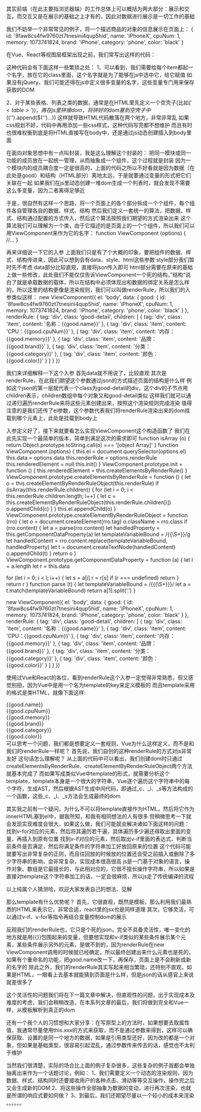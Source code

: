 其实前端（在此主要指浏览器端）的工作总体上可以概括为两大部分：展示和交互，而交互又是在展示的基础之上才有的，因此对数据进行展示是一切工作的基础

我们不妨举一个非常常见的例子，将一个描述商品的对象的信息展示在页面上：
{
  id: '8faw8cs4fw9760zt7tnesini4qup5hid',
  name: 'iPhoneX',
  cpuNum: 1,
  memory: 1073741824,
  brand: 'iPhone',
  category: 'phone',
  color: 'black'
}

在Vue、React等视图层框架出现之前，我们常写出这样的代码：
<body>
  <div class="good-detail">
    <div class="item name"></div>
    <div class="item cpu-num"></div>
    <div class="item memory"></div>
    <div class="item brand"></div>
    <div class="item category"></div>
    <div class="item color"></div>
  </div>
</body>
<script src="../frameworkExplore/jQuery3.4.js"></script>
<script>
let good = {
  id: '8faw8cs4fw9760zt7tnesini4qup5hid',
  name: 'iPhoneX',
  cpuNum: 1,
  memory: 1073741824,
  brand: 'iPhone',
  category: 'phone',
  color: 'black'
}
$(".name").html('名称：' + good.name)
$(".cpu-num").html('CPU：' + good.cpuNum)
$(".memory").html('内存：' + good.memory)
$(".brand").html('品牌：' + good.brand)
$(".category").html('分类：' + good.category)
$(".color").html('颜色：' + good.color)
</script>
这种代码会有下面这样一些繁琐之处：
1、可以看到，我们需要给每个item都起一个名字，放在它的class里面，这个名字就是为了能够在js中选中它，给它赋值
如果没有jQuery，我们可能还得在js中定义很多变量的名字，这些变量专门用来保存获取的DOM

2、对于某些表格、列表之类的数据，通常是在HTML里先定义一个空壳子(比如$('<table>'))，再在js里拼接dom，将拼好的dom塞到空壳子中($('<table>').append($('<thead>')...))
这样就导致HTML代码散落在两个地方，非常非常乱
如果css规划不好，代码中再用添加一些css样式，这种代码写完都不想维护
而且有时也很难权衡到底是将HTML直接写在body中，还是通过js动态创建插入到body里面

在面向对象思想中有一点叫封装，我是这么理解这个封装的：
把同一模块或同一功能的成员放在一起统一管理，从而抽象成一个组件，这个过程就是封装
因为一个模块内的成员耦合度一定是很高的，上面的代码之所以不好看就是因为数据（在此处是good）和结构（HTML部分）离地太远，于是就要通过变量的形式把它们关联在一起
如果我们在js里动态创建一堆dom生成一个列表时，就会发现不需要这么多变量，因为二者离得足够近

于是，很自然有这样一个思路，将一个页面上的各个部分拆成一个个组件，每个组件各自管理各自的数据、样式、结构
然后我们定义一套统一的算法，把数据、样式、结构通过配置的方式传入，然后这个算法按照我们期望的方式渲染出来
这个算法我们可以理解为一个类，由于它描述的是页面上的一个个组件，所以我们可以用ViewComponent来作为它的名字：
function ViewComponent (options) {
  //...
}

再来详细说一下它的入参
上面我们只是有了个大概的印象，要把组件的数据、样式、结构传进来，因此可以想到会有data、style、html这些参数
style部分我们暂时先不考虑
data部分比较直观，直接将json传入即可
html部分需要在原来的基础上做一些修改，此处我们不能仅仅告诉ViewComponent一个死的结构，”结构“说白了就是承载数据的载体，所以在结构中必须体现出和数据的绑定关系是怎么样的，所以这里的结构更像是渲染规则，我们可以叫做renderRule，所以我们的入参类似这样：
new ViewComponent({
  el: 'body',
  data: {
    good: {
      id: '8faw8cs4fw9760zt7tnesini4qup5hid',
      name: 'iPhoneX',
      cpuNum: 1,
      memory: 1073741824,
      brand: 'iPhone',
      category: 'phone',
      color: 'black'
    }
  },
  renderRule: {
    tag: 'div',
    class: 'good-detail',
    children: [
      { tag: 'div', class: 'item', content: '名称：{{good.name}}' },
      { tag: 'div', class: 'item', content: 'CPU：{{good.cpuNum}}' },
      { tag: 'div', class: 'item', content: '内存：{{good.memory}}' },
      { tag: 'div', class: 'item', content: '品牌：{{good.brand}}' },
      { tag: 'div', class: 'item', content: '分类：{{good.category}}' },
      { tag: 'div', class: 'item', content: '颜色：{{good.color}}' }
    ]
  }
})

我们来详细解释一下这个入参
首先data就不用说了，比较直观
其次是renderRule，在此我们期望这个参数通过json的方式描述页面的结构是什么样
例如这个json的第一层就代表一个class为good-detail的div，这个div的子节点用children表示，children数组中每个对象又和good-detail类似
这样我们就可以通过递归遍历renderRule来将这些元素创建出来，按照这个渲染规则完成渲染
值得注意的是我们还传了el参数，这个参数代表我们将renderRule渲染出来的dom挂载到哪个元素上，此处是挂载到body上

入参定义好了，接下来就要看怎么实现ViewComponent这个构造函数了
我们在此先实现一个最简单的版本，简单到满足这次的需求即可
function isArray (o) {
  return Object.prototype.toString.call(o) === '[object Array]'
}
function ViewComponent (options) {
  this.el = document.querySelector(options.el)
  this.data = options.data
  this.renderRule = options.renderRule
  this.renderedElement = null
  this.init()
}
ViewComponent.prototype.init = function () {
  this.renderedElement = this.createElementsByRenderRule()
}
ViewComponent.prototype.createElementsByRenderRule = function () {
  let o = this.createElementByRenderRuleObject(this.renderRule)
  if (isArray(this.renderRule.children)) {
    for (let i = 0; i < this.renderRule.children.length; i++) {
      let c = this.createElementByRenderRuleObject(this.renderRule.children[i])
      o.appendChild(c)
    }
  }
  this.el.appendChild(o)
}
ViewComponent.prototype.createElementByRenderRuleObject = function (rro) {
  let o = document.createElement(rro.tag)
  o.className = rro.class
  if (rro.content) {
    let a = parse(rro.content)
    let handledProperty = this.getComponentDataProperty(a)
    let templateVariableBound = /{{\S+}}/g
    let handledContent = rro.content.replace(templateVariableBound, handledProperty)
    let t = document.createTextNode(handledContent)
    o.appendChild(t)
  }
  return o
}
ViewComponent.prototype.getComponentDataProperty = function (a) {
  let l = a.length
  let r = this.data

  for (let i = 0; i < l; i++) {
    let s = a[i]
    r = r[s]
    if (r === undefined) return
  }
  return r
}
function parse (t) {
  let templateVariableBound = /{{(\S+)}}/
  let a = t.match(templateVariableBound)
  return a[1].split('.')
}

new ViewComponent({
  el: 'body',
  data: {
    good: {
      id: '8faw8cs4fw9760zt7tnesini4qup5hid',
      name: 'iPhoneX',
      cpuNum: 1,
      memory: 1073741824,
      brand: 'iPhone',
      category: 'phone',
      color: 'black'
    }
  },
  renderRule: {
    tag: 'div',
    class: 'good-detail',
    children: [
      { tag: 'div', class: 'item', content: '名称：{{good.name}}' },
      { tag: 'div', class: 'item', content: 'CPU：{{good.cpuNum}}' },
      { tag: 'div', class: 'item', content: '内存：{{good.memory}}' },
      { tag: 'div', class: 'item', content: '品牌：{{good.brand}}' },
      { tag: 'div', class: 'item', content: '分类：{{good.category}}' },
      { tag: 'div', class: 'item', content: '颜色：{{good.color}}' }
    ]
  }
})

使用过Vue和React的各位，看到renderRule这个入参一定觉得非常熟悉，但又感觉别扭，因为Vue中是用一个名为template的key来定义模板的
而且template采用的格式是类HTML，就像下面这样:
  <div class="good-detail">
    <div class="item">{{good.name}}</div>
    <div class="item">{{good.cpuNum}}</div>
    <div class="item">{{good.memory}}</div>
    <div class="item">{{good.brand}}</div>
    <div class="item">{{good.category}}</div>
    <div class="item">{{good.color}}</div>
  </div>
可以思考一个问题，我们都是想要定义一套规则，Vue为什么这样定义，而不是和我们的renderRule一样呢？
首先说，我们自创的这种renderRule的方式对js非常友好
这句话怎么理解呢？
从上面的代码中可以看出，我们创建dom时只通过createElementsByRenderRule、createElementByRenderRuleObject两个方法就基本完成了
而如果写成类似Vue中template的形式，就需要分析这个template，template本身是一个很大的字符串，Vue逐个遍历这个字符串中的每个字符，生成AST，然后根据AST生成中间代码，即通过_c、_l、_s等方法构成的一个函数，这些_c、_l、_s方法会生成最终的dom

其实我之前有一个疑问，为什么不可以将template直接作为HTML，然后将它作为innerHTML塞到el中，据我所知，和我有相同想法的人有很多
但稍微思考一下就会发现实现难度会很大，如果这么做，我们可能就会解决诸如下面这样的问题：
找到v-for对应的元素，然后将其遍历若干遍，具体遍历多少遍还得取出里面的变量，再插入到原有位置
找到v-if对应的元素，然后取出v-if里面的表达式，判断当前条件是否满足，然后将满足条件的字符串加工好放回原来的位置
这个代码可能就要写出非常复杂的正则，而且往回放的时候放的位置还会受之前插入或删除了多少字符串的影响，会非常复杂，实现成本很高很高
js是一门基于对象的语言，操作对象、数组是它最擅长的，与此相对应的，它很不擅长操作字符串，所以如果是直接对template这个字符串加工的话，一定会很麻烦，所以js走了传统编译的流程

以上纯属个人猜测哈，欢迎大家发表自己的想法、见解

那么template有什么优势呢？
首先，它很直观，既然是模板，那么利用我们最熟悉的HTML来表示它，非常合适，react里的jsx也是同样道理
其次，它够灵活，可以通过v-if、v-for等指令再结合变量控制dom的展示

反观我们的renderRule也，它只是个死的json，完全不具备灵活性，唯一变化的地方就是用{{}}包围起来的变量，但要想实现和v-if类似的某些条件展示某个元素，某些条件展示另外的元素，是做不到的，因为renderRule在new ViewComponent调用的时候就已经确定，所以最终创建出来什么元素也是死的，如果有个重命名的功能，把good.name改一下，再保存，页面上是不会刷新成新的名字的
除此之外，我们的renderRule其实写起来相当繁琐，还特别不直观，如果是HTML，一眼看上去基本就能猜到页面是什么样，但是json的话从感官上来说就差很多了

这个灵活性的问题我们将在下一篇文章中解决，但直观性的问题，出于实现成本及难度的考虑，我们会稍稍改造，在本系列文章的最后，我们将做到完全和Vue一样，从模板解析到真正的dom

还有一个我个人的习惯想和大家分享：在写原型上的方法时，如果想要去取属性值，我通常尽量使用this.xxx的方式来获取，而不是通过参数来得到，这样可以确保获取、设置的是同一个地方的数据，如果是引用类型还好，因为改的都是一个对象，但如果是基础类型，很容易引起混乱，通过参数传来传去的话，感觉也不太利于维护

当然我们很清楚，实际的场合比上面的例子复杂很多，这些复杂的例子我都会单独抽离出来作为一个话题讨论，例如：
1、我们需要定义一个动态的渲染规则，因为数据、样式、结构同时还要接收用户的各种点击、滑动等等交互操作，操作完之后又会生成新的DOM
2、将这些操作全部抽象为数据的变动，进行再次渲染，也就是所谓的响应式要如何做？
3、到最后，我们还期望尽量以一个较小的成本来渲染
。。。。。。